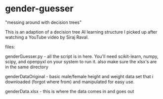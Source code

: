 # gender-guesser
"messing around with decision trees"

This is an adaption of a decision tree AI learning structure I picked up after watching a YouTube video by Siraj Raval. 

files:

genderGuesser.py - all the script is in here. You'll need scikit-learn, numpy, scipy, and openpyxl on your system to run it. also make sure the xlsx's are in the same directory

genderDataOriginal - basic male/female height and weight data set that i downloaded (forgot where from) and manipulated for easy use. 

genderData.xlsx - this is where the data comes in and goes out
